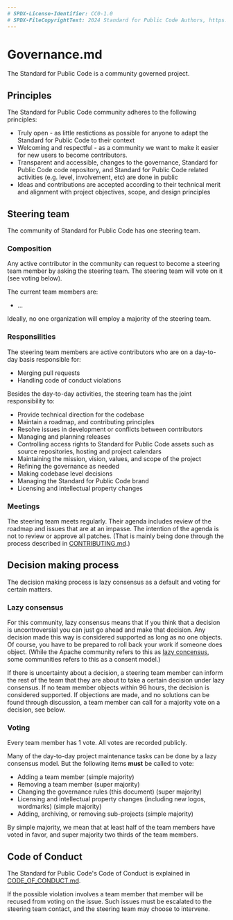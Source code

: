 ```yaml
---
# SPDX-License-Identifier: CC0-1.0
# SPDX-FileCopyrightText: 2024 Standard for Public Code Authors, https://github.com/standard-for-public-code/standard-for-public-code/blob/develop/AUTHORS.md
---
```


# Governance.md

The Standard for Public Code is a community governed project.

## Principles

The Standard for Public Code community adheres to the following principles:

* Truly open - as little restictions as possible for anyone to adapt the Standard for Public Code to their context
* Welcoming and respectful - as a community we want to make it easier for new users to become contributors.
* Transparent and accessible, changes to the governance, Standard for Public Code code repository, and Standard for Public Code related activities (e.g. level, involvement, etc) are done in public
* Ideas and contributions are accepted according to their technical merit and alignment with project objectives, scope, and design principles

## Steering team

The community of Standard for Public Code has one steering team.

### Composition

Any active contributor in the community can request to become a steering team member by asking the steering team. The steering team will vote on it (see voting below).

The current team members are:

* ...

Ideally, no one organization will employ a majority of the steering team.

### Responsilities

The steering team members are active contributors who are on a day-to-day basis responsible for:

* Merging pull requests
* Handling code of conduct violations

Besides the day-to-day activities, the steering team has the joint responsibility to:

* Provide technical direction for the codebase
* Maintain a roadmap, and contributing principles
* Resolve issues in development or conflicts between contributors
* Managing and planning releases
* Controlling access rights to Standard for Public Code assets such as source repositories, hosting and project calendars
* Maintaining the mission, vision, values, and scope of the project
* Refining the governance as needed
* Making codebase level decisions
* Managing the Standard for Public Code brand
* Licensing and intellectual property changes

### Meetings

The steering team meets regularly.
Their agenda includes review of the roadmap and issues that are at an impasse.
The intention of the agenda is not to review or approve all patches.
(That is mainly being done through the process described in [CONTRIBUTING.md](CONTRIBUTING.md).)

## Decision making process

The decision making process is lazy consensus as a default and voting for certain matters.

### Lazy consensus

For this community, lazy consensus means that if you think that a decision is uncontroversial you can just go ahead and make that decision.
Any decision made this way is considered supported as long as no one objects.
Of course, you have to be prepared to roll back your work if someone does object.
(While the Apache community refers to this as [lazy concensus](https://community.apache.org/committers/decisionMaking.html), some communities refers to this as a consent model.)

If there is uncertainty about a decision, a steering team member can inform the rest of the team that they are about to take a certain decision under lazy consensus.
If no team member objects within 96 hours, the decision is considered supported.
If objections are made, and no solutions can be found through discussion, a team member can call for a majority vote on a decision, see below.

### Voting

Every team member has 1 vote.
All votes are recorded publicly.

Many of the day-to-day project maintenance tasks can be done by a lazy consensus model.
But the following items **must** be called to vote:

* Adding a team member (simple majority)
* Removing a team member (super majority)
* Changing the governance rules (this document) (super majority)
* Licensing and intellectual property changes (including new logos, wordmarks) (simple majority)
* Adding, archiving, or removing sub-projects (simple majority)

By simple majority, we mean that at least half of the team members have voted in favor, and super majority two thirds of the team members.

## Code of Conduct

The Standard for Public Code's Code of Conduct is explained in [CODE_OF_CONDUCT.md](CODE_OF_CONDUCT.md).

If the possible violation involves a team member that member will be recused from voting on the issue.
Such issues must be escalated to the steering team contact, and the steering team may choose to intervene.
